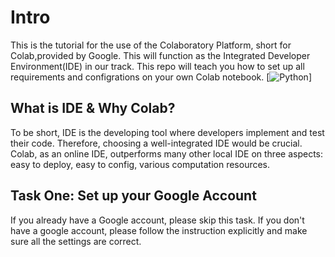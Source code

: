 # Intro
This is the tutorial for the use of the Colaboratory Platform, short for Colab,provided by Google. This will function as the Integrated Developer Environment(IDE) in our track. This repo will teach you how to set up all requirements and configrations on your own Colab notebook.
[![Python](	https://img.shields.io/badge/Python-3776AB?style=for-the-badge&logo=python&logoColor=white)]
## What is IDE & Why Colab?
To be short, IDE is the developing tool where developers implement and test their code. Therefore, choosing a well-integrated IDE would be crucial. Colab, as an online IDE, outperforms many other local IDE on three aspects: easy to deploy, easy to config, various computation resources.

## Task One: Set up your Google Account
If you already have a Google account, please skip this task. If you don't have a google account, please follow the instruction explicitly and make sure all the settings are correct. 
